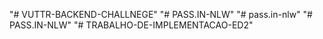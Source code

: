 "# VUTTR-BACKEND-CHALLNEGE" 
"# PASS.IN-NLW" 
"# pass.in-nlw" 
"# PASS.IN-NLW" 
"# TRABALHO-DE-IMPLEMENTACAO-ED2" 
